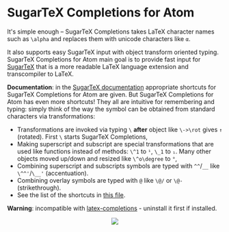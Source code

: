 # SugarTeX Completions for Atom

It's simple enough – SugarTeX Completions takes LaTeX character names such as
`\alpha` and replaces them with unicode characters like `α`.

It also supports easy SugarTeX input with object transform oriented typing. SugarTeX Completions for Atom main goal is to provide fast input for [SugarTeX](https://github.com/kiwi0fruit/sugartex) that is a more readable LaTeX language extension and transcompiler to LaTeX.

**Documentation**: in the [SugarTeX documentation](https://github.com/kiwi0fruit/sugartex/blob/master/sugartex.md) appropriate shortcuts for SugarTeX Completions for Atom are given. But SugarTeX Completions for Atom has even more shortcuts! They all are intuitive for remembering and typing: simply think of the way the symbol can be obtained from standard characters via transformations:

* Transformations are invoked via typing `\` **after** object like `\->\rot` gives `↑` (rotated). First `\` starts SugarTeX Completions,
* Making superscript and subscript are special transformations that are used like functions instead of methods: `\^1` to `¹`, `\_1` to `₁`. Many other objects moved up/down and resized like `\^o\degree` to `°`,
* Combining superscript and subscripts symbols are typed with `^^`/`__` like `\^^'`/`\__'` (accentuation).
* Combining overlay symbols are typed with `@` like `\@/` or `\@-` (strikethrough).
* See the list of the shortcuts in [this file](https://github.com/kiwi0fruit/sugartex-completions/blob/master/completions/completions.json).

**Warning**: incompatible with [latex-completions](https://atom.io/packages/latex-completions) - uninstall it first if installed.

<div align="center"><img src="https://raw.githubusercontent.com/kiwi0fruit/atom-sugartex-completions/master/demo.gif" /></div>
